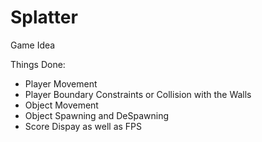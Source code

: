 # Splatter

Game Idea

Things Done:
- Player Movement
- Player Boundary Constraints or Collision with the Walls
- Object Movement
- Object Spawning and DeSpawning
- Score Dispay as well as FPS
